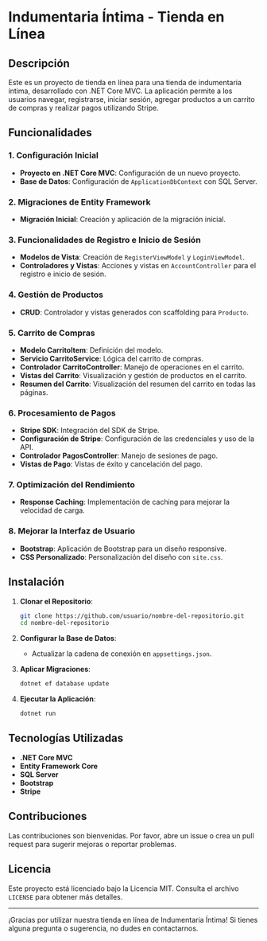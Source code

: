 # Indumentaria Íntima - Tienda en Línea

## Descripción

Este es un proyecto de tienda en línea para una tienda de indumentaria íntima, desarrollado con .NET Core MVC. La aplicación permite a los usuarios navegar, registrarse, iniciar sesión, agregar productos a un carrito de compras y realizar pagos utilizando Stripe.

## Funcionalidades

### 1. Configuración Inicial
- **Proyecto en .NET Core MVC**: Configuración de un nuevo proyecto.
- **Base de Datos**: Configuración de `ApplicationDbContext` con SQL Server.

### 2. Migraciones de Entity Framework
- **Migración Inicial**: Creación y aplicación de la migración inicial.

### 3. Funcionalidades de Registro e Inicio de Sesión
- **Modelos de Vista**: Creación de `RegisterViewModel` y `LoginViewModel`.
- **Controladores y Vistas**: Acciones y vistas en `AccountController` para el registro e inicio de sesión.

### 4. Gestión de Productos
- **CRUD**: Controlador y vistas generados con scaffolding para `Producto`.

### 5. Carrito de Compras
- **Modelo CarritoItem**: Definición del modelo.
- **Servicio CarritoService**: Lógica del carrito de compras.
- **Controlador CarritoController**: Manejo de operaciones en el carrito.
- **Vistas del Carrito**: Visualización y gestión de productos en el carrito.
- **Resumen del Carrito**: Visualización del resumen del carrito en todas las páginas.

### 6. Procesamiento de Pagos
- **Stripe SDK**: Integración del SDK de Stripe.
- **Configuración de Stripe**: Configuración de las credenciales y uso de la API.
- **Controlador PagosController**: Manejo de sesiones de pago.
- **Vistas de Pago**: Vistas de éxito y cancelación del pago.

### 7. Optimización del Rendimiento
- **Response Caching**: Implementación de caching para mejorar la velocidad de carga.

### 8. Mejorar la Interfaz de Usuario
- **Bootstrap**: Aplicación de Bootstrap para un diseño responsive.
- **CSS Personalizado**: Personalización del diseño con `site.css`.

## Instalación

1. **Clonar el Repositorio**:
    ```sh
    git clone https://github.com/usuario/nombre-del-repositorio.git
    cd nombre-del-repositorio
    ```

2. **Configurar la Base de Datos**:
    - Actualizar la cadena de conexión en `appsettings.json`.

3. **Aplicar Migraciones**:
    ```sh
    dotnet ef database update
    ```

4. **Ejecutar la Aplicación**:
    ```sh
    dotnet run
    ```

## Tecnologías Utilizadas

- **.NET Core MVC**
- **Entity Framework Core**
- **SQL Server**
- **Bootstrap**
- **Stripe**

## Contribuciones

Las contribuciones son bienvenidas. Por favor, abre un issue o crea un pull request para sugerir mejoras o reportar problemas.

## Licencia

Este proyecto está licenciado bajo la Licencia MIT. Consulta el archivo `LICENSE` para obtener más detalles.

---

¡Gracias por utilizar nuestra tienda en línea de Indumentaria Íntima! Si tienes alguna pregunta o sugerencia, no dudes en contactarnos.

